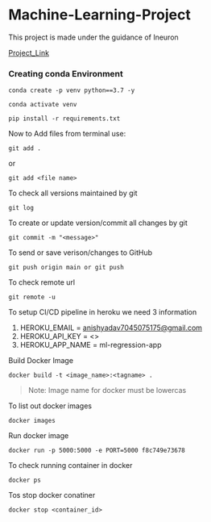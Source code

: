 # Machine-Learning-Project
This project is made under the guidance of Ineuron

[Project_Link](https://github.com/avnyadav/machine_learning_project.git)

### Creating conda Environment

```
conda create -p venv python==3.7 -y
```
```
conda activate venv
```
```
pip install -r requirements.txt
```

Now to Add files from terminal use:

```
git add .
```
or 

```
git add <file name>
```

To check all versions maintained by git 
```
git log
```

To create or update version/commit all changes by git 
```
git commit -m "<message>"
```

To send or save verison/changes to GitHub
```
git push origin main or git push
```

To check remote url
```
git remote -u
```

To setup CI/CD pipeline in heroku we need 3 information
1. HEROKU_EMAIL = <anishyadav7045075175@gmail.com>
2. HEROKU_API_KEY = <>
3. HEROKU_APP_NAME = ml-regression-app

Build Docker Image
```
docker build -t <image_name>:<tagname> .
```
> Note: Image name for docker must be lowercas

To list out docker images
```
docker images
```
Run docker image
```
docker run -p 5000:5000 -e PORT=5000 f8c749e73678
```

To check running container in docker
```
docker ps
```

Tos stop docker conatiner
```
docker stop <container_id>
```
